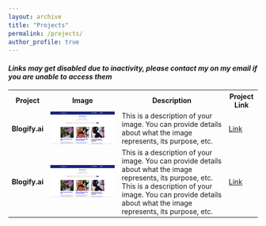 ```yaml
---
layout: archive
title: "Projects"
permalink: /projects/
author_profile: true
---
```


#### *Links may get disabled due to inactivity, please contact my on my email if you are unable to access them*

<table>
  <tr>
    <th><b>Project</b></th>
    <th><b>Image</b></th>
    <th><b>Description</b></th>
    <th><b>Project Link</b></th>
  </tr>
  <tr>
    <td><b>Blogify.ai</b></td>
    <td><img src="/images/blogifyy.png" alt="Image Description"></td>
    <td>
      <!-- Add your image description here -->
      This is a description of your image. You can provide details about what the image represents, its purpose, etc.
    </td>
    <td>
      <a href="https://blogify-ai.netlify.app/">Link</a>
    </td>
  </tr>
    <tr>
    <td><b>Blogify.ai</b></td>
    <td><img src="/images/blogifyy.png" alt="Image Description"></td>
    <td>
      <!-- Add your image description here -->
      This is a description of your image. You can provide details about what the image represents, its purpose, etc.
       This is a description of your image. You can provide details about what the image represents, its purpose, etc.
    </td>
    <td>
      <a href="https://blogify-ai.netlify.app/">Link</a>
    </td>
  </tr>
</table>

